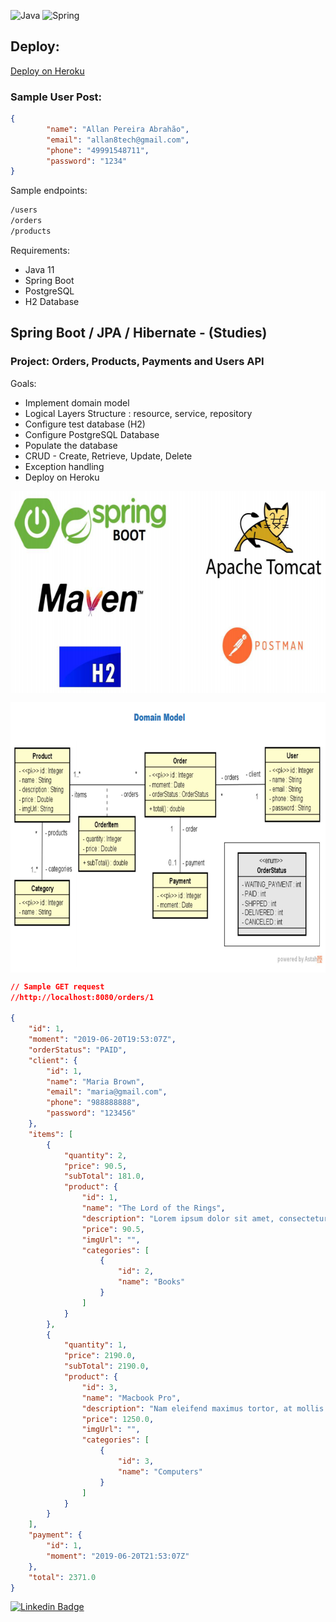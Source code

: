 ![Java](https://img.shields.io/badge/Java-ED8B00?style=for-the-badge&logo=java&logoColor=white)
![Spring](https://img.shields.io/badge/Spring_Boot-F2F4F9?style=for-the-badge&logo=spring-boot)

## Deploy:

[Deploy on Heroku](https://order-springboot-all-an.herokuapp.com/users)

### Sample User Post:

```json
{ 
        "name": "Allan Pereira Abrahão", 
        "email": "allan8tech@gmail.com", 
        "phone": "49991548711", 
        "password": "1234" 
} 

```

Sample endpoints:

```bash
/users
/orders
/products
```


Requirements: 
- Java 11
- Spring Boot
- PostgreSQL
- H2 Database

## Spring Boot / JPA / Hibernate - (Studies)
### Project: Orders, Products, Payments and Users API

Goals: 
- Implement domain model
- Logical Layers Structure : resource, service, repository 
- Configure test database (H2)
- Configure PostgreSQL Database 
- Populate the database
- CRUD - Create, Retrieve, Update, Delete 
- Exception handling
- Deploy on Heroku

<p align="center">
        <a href="https://www.linkedin.com/in/all-an/">
        <img align="center" width="613" height="323"  src="/img/title1.png" />
</a>
</p>

<p align="center">
        <a href="https://www.linkedin.com/in/all-an/">
        <img align="center" width="741" height="433"  src="/img/title2.png" />
</a>
</p>

```json
// Sample GET request
//http://localhost:8080/orders/1

{
    "id": 1,
    "moment": "2019-06-20T19:53:07Z",
    "orderStatus": "PAID",
    "client": {
        "id": 1,
        "name": "Maria Brown",
        "email": "maria@gmail.com",
        "phone": "988888888",
        "password": "123456"
    },
    "items": [
        {
            "quantity": 2,
            "price": 90.5,
            "subTotal": 181.0,
            "product": {
                "id": 1,
                "name": "The Lord of the Rings",
                "description": "Lorem ipsum dolor sit amet, consectetur.",
                "price": 90.5,
                "imgUrl": "",
                "categories": [
                    {
                        "id": 2,
                        "name": "Books"
                    }
                ]
            }
        },
        {
            "quantity": 1,
            "price": 2190.0,
            "subTotal": 2190.0,
            "product": {
                "id": 3,
                "name": "Macbook Pro",
                "description": "Nam eleifend maximus tortor, at mollis.",
                "price": 1250.0,
                "imgUrl": "",
                "categories": [
                    {
                        "id": 3,
                        "name": "Computers"
                    }
                ]
            }
        }
    ],
    "payment": {
        "id": 1,
        "moment": "2019-06-20T21:53:07Z"
    },
    "total": 2371.0
}
```

<a href="https://www.linkedin.com/in/allan-pereira-abrahao" rel="nofollow"><img src="https://img.shields.io/badge/LinkedIn-0077B5?style=for-the-badge&logo=linkedin&logoColor=white" alt="Linkedin Badge" data-canonical-src="https://img.shields.io/badge/-Allan-blue?style=flat-square&amp;logo=Linkedin&amp;logoColor=white&amp;link=https://www.linkedin.com/in/allan-pereira-abrahao/%C3%A3o-7b72b5202/" style="max-width: 100%;"></a>